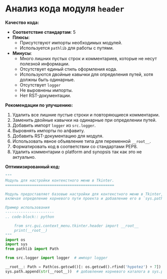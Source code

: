 # Анализ кода модуля `header`

**Качество кода:**

- **Соответствие стандартам**: 5
- **Плюсы**:
    - Присутствуют импорты необходимых модулей.
    - Используется `pathlib` для работы с путями.
- **Минусы**:
    - Много лишних пустых строк и комментариев, которые не несут полезной информации.
    - Отсутствует единый стиль оформления кода.
    - Используются двойные кавычки для определения путей, хотя должны быть одинарные.
    - Отсутствует `logger`
    - Не выровнены импорты.
    - Нет  RST-документации.

**Рекомендации по улучшению:**

1.  Удалить все лишние пустые строки и повторяющиеся комментарии.
2.  Заменить двойные кавычки на одинарные при определении путей.
3.  Добавить импорт `logger` из `src.logger`.
4.  Выровнять импорты по алфавиту.
5.  Добавить RST-документацию для модуля.
6.  Использовать явное объявление типа для переменной `__root__`.
7.  Форматировать код в соответствии со стандартами PEP8.
8.  Удалить комментарии о platform and synopsis так как это не актуально.

**Оптимизированный код:**

```python
"""
Модуль для настройки контекстного меню в Tkinter.
=================================================

Модуль предоставляет базовые настройки для контекстного меню в Tkinter,
включая определение корневого пути проекта и добавление его в `sys.path`.

Пример использования
----------------------
.. code-block:: python

    from src.gui.context_menu.tkinter.header import __root__
    print(__root__)
"""
import os
import sys
from pathlib import Path

from src.logger import logger  # импорт logger

__root__: Path = Path(os.getcwd()[: os.getcwd().rfind('hypotez') + 7]) # исправлено определение корневого каталога
sys.path.append(str(__root__))  # добавление корневого каталога в sys.path
```